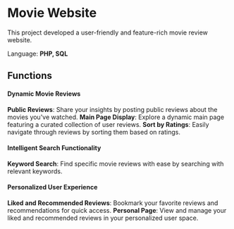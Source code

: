 # Movie Website
This project developed a user-friendly and feature-rich movie review website.

Language: **PHP, SQL**

## Functions

#### Dynamic Movie Reviews

**Public Reviews**: Share your insights by posting public reviews about the movies you've watched.
**Main Page Display**: Explore a dynamic main page featuring a curated collection of user reviews.
**Sort by Ratings**: Easily navigate through reviews by sorting them based on ratings.

#### Intelligent Search Functionality
**Keyword Search**: Find specific movie reviews with ease by searching with relevant keywords.

#### Personalized User Experience
**Liked and Recommended Reviews**: Bookmark your favorite reviews and recommendations for quick access.
**Personal Page**: View and manage your liked and recommended reviews in your personalized user space.
